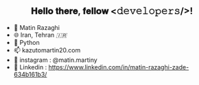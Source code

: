 <div align="center">
<h2> 𝐇𝐞𝐥𝐥𝐨 𝐭𝐡𝐞𝐫𝐞, 𝐟𝐞𝐥𝐥𝐨𝐰 <𝚍𝚎𝚟𝚎𝚕𝚘𝚙𝚎𝚛𝚜/>!</h2>
</div>

<div align="center" width="50">


</div>

- 👋 Matin Razaghi
- 🌐 Iran, Tehran *🇮🇷*
- 🐍 Python
- 📫 kazutomartin20.com
- 📱 instagram  : @matin.martiny
- 📱 Linkedin   : https://www.linkedin.com/in/matin-razaghi-zade-634b161b3/
